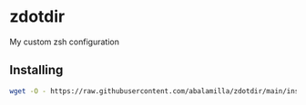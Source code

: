 # zdotdir 
My custom zsh configuration

## Installing
```zsh
wget -O - https://raw.githubusercontent.com/abalamilla/zdotdir/main/install.sh | zsh
```

